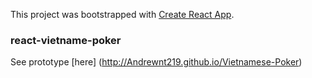 This project was bootstrapped with [Create React App](https://github.com/facebook/create-react-app).


### react-vietname-poker
See prototype [here] (http://Andrewnt219.github.io/Vietnamese-Poker)

